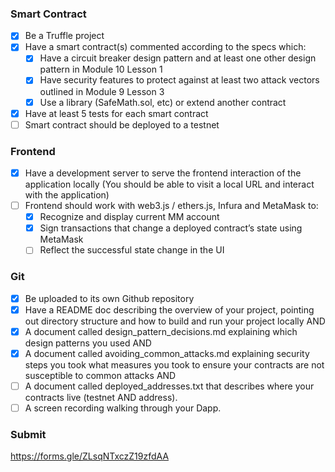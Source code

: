 ### Smart Contract
- [x] Be a Truffle project
- [x] Have a smart contract(s) commented according to the specs which:
  - [x] Have a circuit breaker design pattern and at least one other design pattern in Module 10 Lesson 1
  - [x] Have security features to protect against at least two attack vectors outlined in Module 9 Lesson 3
  - [x] Use a library (SafeMath.sol, etc) or extend another contract
- [x] Have at least 5 tests for each smart contract
- [ ] Smart contract should be deployed to a testnet

### Frontend
- [x] Have a development server to serve the frontend interaction of the application locally (You should be able to visit a local URL and interact with the application)
- [ ] Frontend should work with web3.js / ethers.js, Infura and MetaMask to: 
  - [x] Recognize and display current MM account
  - [x] Sign transactions that change a deployed contract’s state using MetaMask
  - [ ] Reflect the successful state change in the UI

### Git
- [x] Be uploaded to its own Github repository
- [x] Have a README doc describing the overview of your project, pointing out directory structure and how to build and run your project locally AND 
- [x] A document called design_pattern_decisions.md explaining which design patterns you used AND
- [x] A document called avoiding_common_attacks.md explaining security steps you took what measures you took to ensure your contracts are not susceptible to common attacks AND
- [ ] A document called deployed_addresses.txt that describes where your contracts live (testnet AND address).
- [ ] A screen recording walking through your Dapp.

### Submit
https://forms.gle/ZLsqNTxczZ19zfdAA